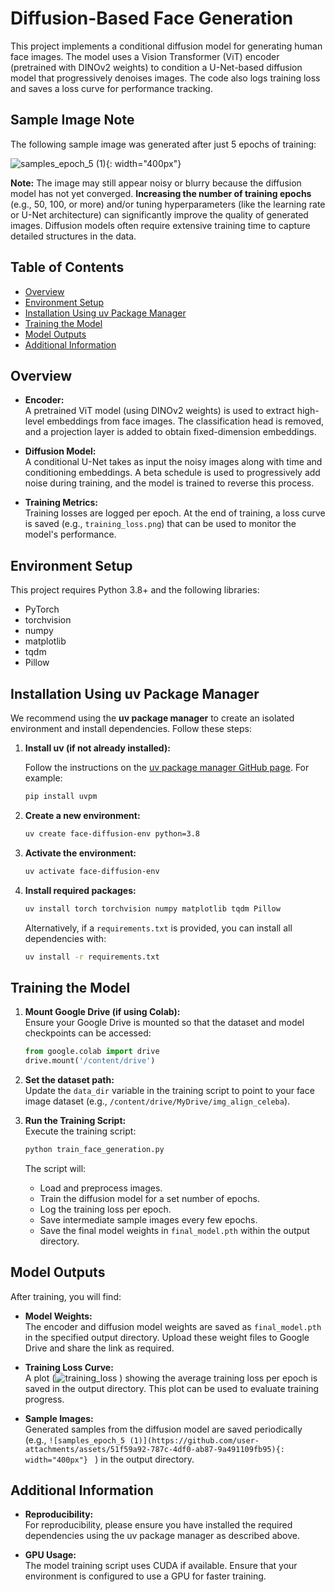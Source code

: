 # Diffusion-Based Face Generation

This project implements a conditional diffusion model for generating human face images. The model uses a Vision Transformer (ViT) encoder (pretrained with DINOv2 weights) to condition a U-Net-based diffusion model that progressively denoises images. The code also logs training loss and saves a loss curve for performance tracking.


## Sample Image Note

The following sample image was generated after just 5 epochs of training:

![samples_epoch_5 (1)](https://github.com/user-attachments/assets/51f59a92-787c-4df0-ab87-9a491109fb95){: width="400px"}



**Note:** The image may still appear noisy or blurry because the diffusion model has not yet converged. **Increasing the number of training epochs** (e.g., 50, 100, or more) and/or tuning hyperparameters (like the learning rate or U-Net architecture) can significantly improve the quality of generated images. Diffusion models often require extensive training time to capture detailed structures in the data.


## Table of Contents

- [Overview](#overview)
- [Environment Setup](#environment-setup)
- [Installation Using uv Package Manager](#installation-using-uv-package-manager)
- [Training the Model](#training-the-model)
- [Model Outputs](#model-outputs)
- [Additional Information](#additional-information)

## Overview

- **Encoder:**  
  A pretrained ViT model (using DINOv2 weights) is used to extract high-level embeddings from face images. The classification head is removed, and a projection layer is added to obtain fixed-dimension embeddings.

- **Diffusion Model:**  
  A conditional U-Net takes as input the noisy images along with time and conditioning embeddings. A beta schedule is used to progressively add noise during training, and the model is trained to reverse this process.

- **Training Metrics:**  
  Training losses are logged per epoch. At the end of training, a loss curve is saved (e.g., `training_loss.png`) that can be used to monitor the model's performance.

## Environment Setup

This project requires Python 3.8+ and the following libraries:
- PyTorch
- torchvision
- numpy
- matplotlib
- tqdm
- Pillow

## Installation Using uv Package Manager

We recommend using the **uv package manager** to create an isolated environment and install dependencies. Follow these steps:

1. **Install uv (if not already installed):**

   Follow the instructions on the [uv package manager GitHub page](https://github.com/uvpm/uvpm). For example:
   ```bash
   pip install uvpm
   ```

2. **Create a new environment:**
   ```bash
   uv create face-diffusion-env python=3.8
   ```

3. **Activate the environment:**
   ```bash
   uv activate face-diffusion-env
   ```

4. **Install required packages:**
   ```bash
   uv install torch torchvision numpy matplotlib tqdm Pillow
   ```

   Alternatively, if a `requirements.txt` is provided, you can install all dependencies with:
   ```bash
   uv install -r requirements.txt
   ```

## Training the Model

1. **Mount Google Drive (if using Colab):**  
   Ensure your Google Drive is mounted so that the dataset and model checkpoints can be accessed:
   ```python
   from google.colab import drive
   drive.mount('/content/drive')
   ```

2. **Set the dataset path:**  
   Update the `data_dir` variable in the training script to point to your face image dataset (e.g., `/content/drive/MyDrive/img_align_celeba`).

3. **Run the Training Script:**  
   Execute the training script:
   ```bash
   python train_face_generation.py
   ```
   The script will:
   - Load and preprocess images.
   - Train the diffusion model for a set number of epochs.
   - Log the training loss per epoch.
   - Save intermediate sample images every few epochs.
   - Save the final model weights in `final_model.pth` within the output directory.

## Model Outputs

After training, you will find:
- **Model Weights:**  
  The encoder and diffusion model weights are saved as `final_model.pth` in the specified output directory. Upload these weight files to Google Drive and share the link as required.

- **Training Loss Curve:**  
  A plot (![training_loss](https://github.com/user-attachments/assets/721cd67b-7701-4c10-852a-6b31e2020ba3)
) showing the average training loss per epoch is saved in the output directory. This plot can be used to evaluate training progress.

- **Sample Images:**  
  Generated samples from the diffusion model are saved periodically (e.g., `![samples_epoch_5 (1)](https://github.com/user-attachments/assets/51f59a92-787c-4df0-ab87-9a491109fb95){: width="400px"}
`
  ) in the output directory.

## Additional Information
- **Reproducibility:**  
  For reproducibility, please ensure you have installed the required dependencies using the uv package manager as described above.

- **GPU Usage:**  
  The model training script uses CUDA if available. Ensure that your environment is configured to use a GPU for faster training.
